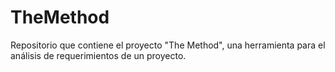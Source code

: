 # TheMethod
Repositorio que contiene el proyecto "The Method", una herramienta para el análisis de requerimientos de un proyecto.
